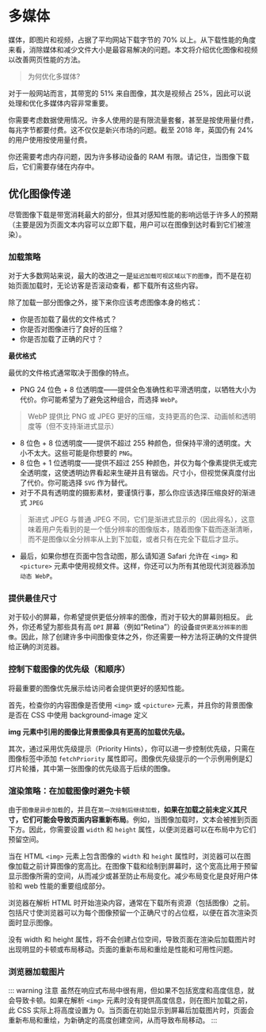 # 多媒体

媒体，即图片和视频，占据了平均网站下载字节的 70% 以上。从下载性能的角度来看，消除媒体和减少文件大小是最容易解决的问题。本文将介绍优化图像和视频以改善网页性能的方法。

> 为何优化多媒体?

对于一般网站而言，其带宽的 51% 来自图像，其次是视频占 25%，因此可以说处理和优化多媒体内容非常重要。

你需要考虑数据使用情况。许多人使用的是有限流量套餐，甚至是按使用量付费，每兆字节都要付费。这不仅仅是新兴市场的问题。截至 2018 年，英国仍有 24% 的用户使用按使用量付费。

你还需要考虑内存问题，因为许多移动设备的 RAM 有限。请记住，当图像下载后，它们需要存储在内存中。

## 优化图像传递

尽管图像下载是带宽消耗最大的部分，但其对感知性能的影响远低于许多人的预期（主要是因为页面文本内容可以立即下载，用户可以在图像到达时看到它们被渲染）。

### 加载策略

对于大多数网站来说，最大的改进之一是`延迟加载可视区域以下的图像`，而不是在初始页面加载时，无论访客是否滚动查看，都下载所有这些内容。

除了加载一部分图像之外，接下来你应该考虑图像本身的格式：

- 你是否加载了最优的文件格式？
- 你是否对图像进行了良好的压缩？
- 你是否加载了正确的尺寸？

**最优格式**

最优的文件格式通常取决于图像的特点。

- PNG 24 位色 + 8 位透明度——提供全色准确性和平滑透明度，以牺牲大小为代价。你可能希望为了避免这种组合，而选择 `WebP`。

> WebP 提供比 PNG 或 JPEG 更好的压缩，支持更高的色深、动画帧和透明度等（但不支持渐进式显示）

- 8 位色 + 8 位透明度——提供不超过 255 种颜色，但保持平滑的透明度。大小不太大。这些可能是你想要的 `PNG`。
- 8 位色 + 1 位透明度——提供不超过 255 种颜色，并仅为每个像素提供无或完全透明度，这使透明边界看起来生硬并且有锯齿。尺寸小，但视觉保真度付出了代价。你可能选择 `SVG` 作为替代。
- 对于不具有透明度的摄影素材，要谨慎行事，那么你应该选择压缩良好的渐进式 `JPEG`

> 渐进式 JPEG 与普通 JPEG 不同，它们是渐进式显示的（因此得名），这意味着用户先看到的是一个低分辨率的图像版本，随着图像下载而逐渐清晰，而不是图像以全分辨率从上到下加载，或者只有在完全下载后才显示。

- 最后，如果你想在页面中包含动图，那么请知道 Safari 允许在 `<img>` 和 `<picture>` 元素中使用视频文件。这样，你还可以为所有其他现代浏览器添加`动态 WebP`。

### 提供最佳尺寸

对于较小的屏幕，你希望提供更低分辨率的图像，而对于较大的屏幕则相反。
此外，你还希望为那些具有高 `DPI` 屏幕（例如“Retina”）的设备`提供更高分辨率的图像`。因此，除了创建许多中间图像变体之外，你还需要一种方法将正确的文件提供给正确的浏览器。

### 控制下载图像的优先级（和顺序）

将最重要的图像优先展示给访问者会提供更好的感知性能。

首先，检查你的内容图像是否使用 `<img>` 或 `<picture>` 元素，并且你的背景图像是否在 CSS 中使用 background-image 定义

**img 元素中引用的图像比背景图像具有更高的加载优先级。**

其次，通过采用优先级提示（Priority Hints），你可以进一步控制优先级，只需在图像标签中添加 `fetchPriority` 属性即可。图像优先级提示的一个示例用例是幻灯片轮播，其中第一张图像的优先级高于后续的图像。

### 渲染策略：在加载图像时避免卡顿

由于`图像是异步加载`的，并且在`第一次绘制后继续加载`，**如果在加载之前未定义其尺寸，它们可能会导致页面内容重新布局**。例如，当图像加载时，文本会被推到页面下方。因此，你需要设置 `width` 和 `height` 属性，以便浏览器可以在布局中为它们预留空间。

当在 HTML `<img>` 元素上包含图像的 `width` 和 `height` 属性时，浏览器可以在图像加载之前计算图像的宽高比。在图像下载和绘制到屏幕时，这个宽高比用于预留显示图像所需的空间，从而减少或甚至防止布局变化。减少布局变化是良好用户体验和 web 性能的重要组成部分。

浏览器在解析 HTML 时开始渲染内容，通常在下载所有资源（包括图像）之前。包括尺寸使浏览器可以为每个图像预留一个正确尺寸的占位框，以便在首次渲染页面时显示图像。

<vImageViewer src="https://developer.mozilla.org/zh-CN/docs/Learn/Performance/Multimedia/ar-guide.jpg" alt="为每个图像预留一个正确尺寸的占位框" :inline="false"/>

没有 width 和 height 属性，将不会创建占位空间，导致页面在渲染后加载图片时出现明显的卡顿或布局移动。页面的重新布局和重绘是性能和可用性问题。

### 浏览器加载图片

::: warning 注意
虽然在响应式布局中很有用，但如果不包括宽度和高度信息，就会导致卡顿。如果在解析 `<img>` 元素时没有提供高度信息，则在图片加载之前，此 CSS 实际上将高度设置为 0。当页面在初始显示到屏幕后加载图片时，页面会重新布局和重绘，为新确定的高度创建空间，从而导致布局移动。
:::
